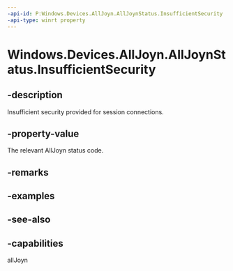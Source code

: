 ----api-id: P:Windows.Devices.AllJoyn.AllJoynStatus.InsufficientSecurity
-api-type: winrt property
---<!-- Property syntaxpublic int InsufficientSecurity { get; }--># Windows.Devices.AllJoyn.AllJoynStatus.InsufficientSecurity## -descriptionInsufficient security provided for session connections.## -property-valueThe relevant AllJoyn status code.## -remarks## -examples## -see-also## -capabilitiesallJoyn